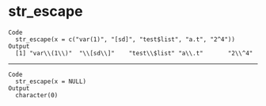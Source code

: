 # str_escape

    Code
      str_escape(x = c("var(1)", "[sd]", "test$list", "a.t", "2^4"))
    Output
      [1] "var\\(1\\)"  "\\[sd\\]"    "test\\$list" "a\\.t"       "2\\^4"      

---

    Code
      str_escape(x = NULL)
    Output
      character(0)

